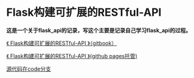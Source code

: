 
# Flask构建可扩展的RESTful-API

**这是一个关于flask_api的记录，写这个主要是记录自己学习flask_api的过程。**


[《 Flask构建可扩展的RESTful-API 》（gitbook）](https://flask-api.gitbook.io/api/) 

[《 Flask构建可扩展的RESTful-API 》(github pages托管)](https://itswl.github.io/flask_api) 

[源代码在code分支](https://github.com/itswl/flask_api/tree/code)
